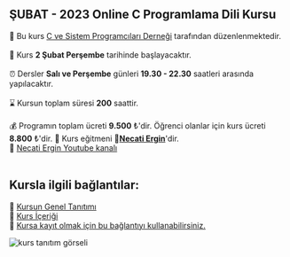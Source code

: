 ## ŞUBAT - 2023 Online C Programlama Dili Kursu

🏫 Bu kurs [C ve Sistem Programcıları Derneği](www.csystem.org) tarafından düzenlenmektedir.<br><br>
📅 Kurs __2 Şubat Perşembe__ tarihinde başlayacaktır.<br><br>
⏰ Dersler __Salı ve Perşembe__ günleri __19.30 - 22.30__ saatleri arasında yapılacaktır.<br><br>
⌛ Kursun toplam süresi __200__ saattir.<br><br>
💰️ Programın toplam ücreti **9.500** &#8378;'dir. Öğrenci olanlar için kurs ücreti **8.800** &#8378;'dir. 
👨 Kurs eğitmeni **&#128279;[Necati Ergin](https://www.linkedin.com/in/necati-ergin-045768176/)**'dir.<br>
👨 [Necati Ergin Youtube kanalı](https://www.youtube.com/@necatiergin)<br><br>

## Kursla ilgili bağlantılar:
&#128279; [Kursun Genel Tanıtımı](https://github.com/necatiergin/OCAK_2023_C_KURSU/blob/main/kurs_tanitimi.md)<br>
&#128279; [Kurs İçeriği](https://github.com/necatiergin/kurs_programlari/blob/main/c_programlama_dili.md)<br>
&#128279; [Kursa kayıt olmak için bu bağlantıyı kullanabilirsiniz.](https://us06web.zoom.us/meeting/register/tZAqfuiorT4uHNRPH-ZLc-DTJhNVJPizqjgO)

![kurs tanıtım görseli](https://github.com/necatiergin/OCAK_2023_ONLINE_C_KURSU/blob/main/kurs_gorseli.png)



